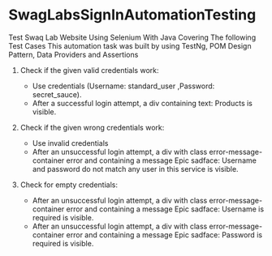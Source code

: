 # SwagLabsSignInAutomationTesting

Test Swaq Lab Website Using Selenium With Java Covering The following Test Cases
This automation task was built by using TestNg, POM Design Pattern, Data Providers and Assertions
    
1. Check if the given valid credentials work:
    - Use credentials (Username: standard_user ,Password: secret_sauce).
    - After a successful login attempt, a div containing text: Products is visible.

2. Check if the given wrong credentials work:
    - Use invalid credentials
    - After an unsuccessful login attempt, a div with class error-message-container error and
      containing a message Epic sadface: Username and password do not match any user in
      this service is visible.

3. Check for empty credentials:
    - After an unsuccessful login attempt, a div with class error-message-container error and
    containing a message Epic sadface: Username is required is visible.
    - After an unsuccessful login attempt, a div with class error-message-container error and
    containing a message Epic sadface: Password is required is visible.

